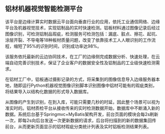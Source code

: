 ## 铝材机器视觉智能检测平台

该平台是边缘计算实时数据云平台面向垂直行业的应用，依托工业通信网络、边缘平台及机器视觉技术，实现铝制品的实时快速检测。铝板材料通过图像记录后经过图像识别，可检测铝制品瑕疵，检测服务可检测包括：漏底、脏点、擦花、起坑、涂层开裂、不导电等18种板材质量问题，改变了依靠技术工人人眼识别的工作流程，缩短了95%的识别时间，识别成功率达98%。

该服务依托最新的云边协同技术，在工厂的边缘侧完成数据分析、快速处理，在云端自动完善识别技术，保证了企业客户的数据安全性及铝制品的工业级快速检测需求。

在铝材工厂中，铝板通过摄影记录的方式，将采集到的图像信息导入边缘服务器本地，随即运行Python机器视觉图像识别脚本识别图像中铝材可能有的瑕疵类别，将结果导入以结构化数据的形式导入数据库。 

从图像的产生到识别，在到入库，可能只需要几秒的时延，因此整个场景可以视为准实时的。铝材质检平台从接收传来的实时检测数据开始，数据库中不断涌入新的数据。系统后台基于Springmvc+MyBatis架构开发，前台页面的模块会每2s刷新一次，即每2s向后台发送一次更新数据的请求，后台将扫描到的新的数据集回传前台，从而更新页面显示的铝材瑕疵分类统计列表及实时铝板检测结果列表。  